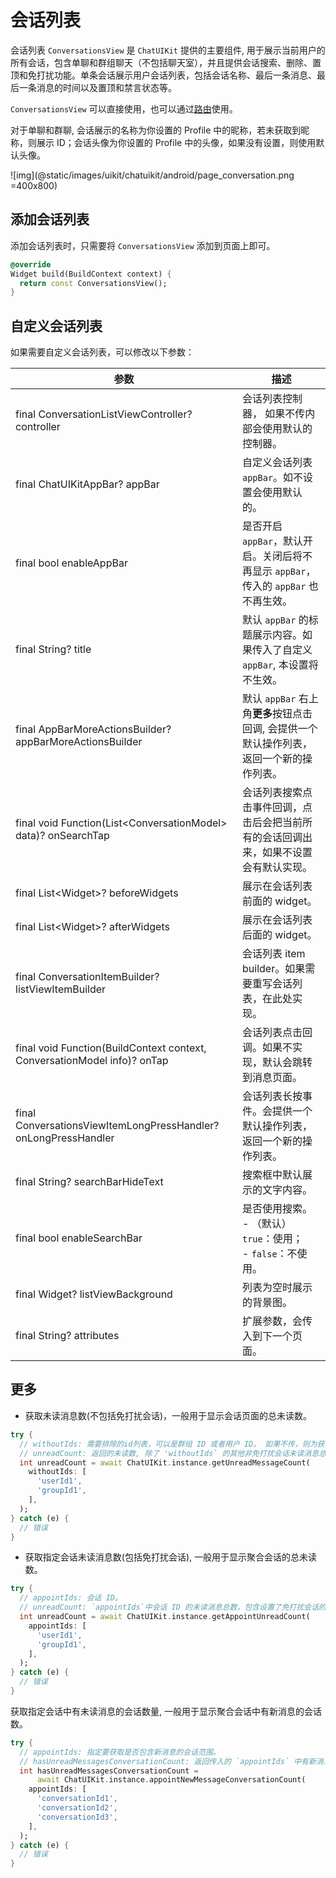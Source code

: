 # 会话列表

<Toc />

会话列表 `ConversationsView` 是 `ChatUIKit` 提供的主要组件, 用于展示当前用户的所有会话，包含单聊和群组聊天（不包括聊天室），并且提供会话搜索、删除、置顶和免打扰功能。单条会话展示用户会话列表，包括会话名称、最后一条消息、最后一条消息的时间以及置顶和禁言状态等。

`ConversationsView` 可以直接使用，也可以通过[路由](chatuikit_advancedusage.html#路由的使用)使用。

对于单聊和群聊, 会话展示的名称为你设置的 Profile 中的昵称，若未获取到昵称，则展示 ID；会话头像为你设置的 Profile 中的头像，如果没有设置，则使用默认头像。

![img](@static/images/uikit/chatuikit/android/page_conversation.png =400x800) 

## 添加会话列表

添加会话列表时，只需要将 `ConversationsView` 添加到页面上即可。

```dart
@override
Widget build(BuildContext context) {
  return const ConversationsView();
}
```

## 自定义会话列表

如果需要自定义会话列表，可以修改以下参数：

| 参数 | 描述 |
|---|---|
| final ConversationListViewController? controller | 会话列表控制器， 如果不传内部会使用默认的控制器。|
| final ChatUIKitAppBar? appBar | 自定义会话列表 `appBar`。如不设置会使用默认的。|
| final bool enableAppBar | 是否开启 `appBar`，默认开启。关闭后将不再显示 `appBar`，传入的 `appBar` 也不再生效。|
| final String? title | 默认 `appBar` 的标题展示内容。如果传入了自定义 `appBar`, 本设置将不生效。|
| final AppBarMoreActionsBuilder? appBarMoreActionsBuilder | 默认 `appBar` 右上角**更多**按钮点击回调, 会提供一个默认操作列表，返回一个新的操作列表。|
| final void Function(List&lt;ConversationModel&gt; data)? onSearchTap | 会话列表搜索点击事件回调，点击后会把当前所有的会话回调出来，如果不设置会有默认实现。|   
| final List&lt;Widget&gt;? beforeWidgets | 展示在会话列表前面的 widget。|
| final List&lt;Widget&gt;? afterWidgets | 展示在会话列表后面的 widget。|
| final ConversationItemBuilder? listViewItemBuilder | 会话列表 item builder。如果需要重写会话列表，在此处实现。|
| final void Function(BuildContext context, ConversationModel info)? onTap | 会话列表点击回调。如果不实现，默认会跳转到消息页面。|
| final ConversationsViewItemLongPressHandler? onLongPressHandler | 会话列表长按事件。会提供一个默认操作列表，返回一个新的操作列表。|
| final String? searchBarHideText | 搜索框中默认展示的文字内容。|
| final bool enableSearchBar | 是否使用搜索。<br/> - （默认）`true`：使用；<br/> - `false`：不使用。|
| final Widget? listViewBackground | 列表为空时展示的背景图。|
| final String? attributes | 扩展参数，会传入到下一个页面。|


## 更多

- 获取未读消息数(不包括免打扰会话)，一般用于显示会话页面的总未读数。

```dart
try {
  // withoutIds: 需要排除的id列表，可以是群组 ID 或者用户 ID。 如果不传，则为获取所有非免打扰会话的总消息未读数。
  // unreadCount: 返回的未读数, 除了 'withoutIds` 的其他非免打扰会话未读消息总数。
  int unreadCount = await ChatUIKit.instance.getUnreadMessageCount(
    withoutIds: [
      'userId1',
      'groupId1',
    ],
  );
} catch (e) {
  // 错误
}
```

- 获取指定会话未读消息数(包括免打扰会话), 一般用于显示聚合会话的总未读数。

```dart
try {
  // appointIds: 会话 ID。
  // unreadCount: `appointIds`中会话 ID 的未读消息总数，包含设置了免打扰会话的消息未读数。
  int unreadCount = await ChatUIKit.instance.getAppointUnreadCount(
    appointIds: [
      'userId1',
      'groupId1',
    ],
  );
} catch (e) {
  // 错误
}
```

获取指定会话中有未读消息的会话数量,  一般用于显示聚合会话中有新消息的会话数。

```dart
try {
  // appointIds: 指定要获取是否包含新消息的会话范围。
  // hasUnreadMessagesConversationCount: 返回传入的 `appointIds` 中有新消息的会话数量，该返回包含了设置免打扰的会话。
  int hasUnreadMessagesConversationCount =
      await ChatUIKit.instance.appointNewMessageConversationCount(
    appointIds: [
      'conversationId1',
      'conversationId2',
      'conversationId3',
    ],
  );
} catch (e) {
  // 错误
}
```
